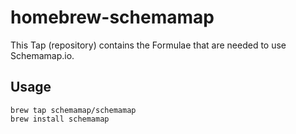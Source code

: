 # homebrew-schemamap
This Tap (repository) contains the Formulae that are needed to use Schemamap.io.

## Usage

```
brew tap schemamap/schemamap
brew install schemamap
```

